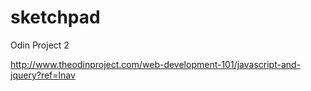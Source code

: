 # sketchpad
Odin Project 2

http://www.theodinproject.com/web-development-101/javascript-and-jquery?ref=lnav